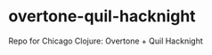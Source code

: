 overtone-quil-hacknight
=======================

Repo for Chicago Clojure: Overtone + Quil Hacknight